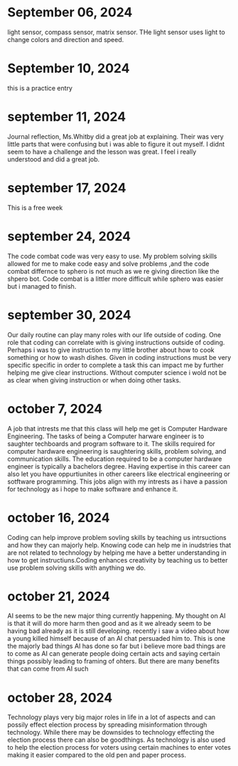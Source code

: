 # September 06, 2024
light sensor, compass sensor, matrix sensor. THe light sensor uses light to change colors and direction and speed.
# September 10, 2024 
this is a practice entry
# september 11, 2024 
Journal reflection, Ms.Whitby did a great job at explaining. Their was very little parts that were confusing but i was able to figure it out myself. I didnt seem to have a challenge and the lesson was great. I feel i really understood and did a great job.
# september 17, 2024 
This is a free week
# september 24, 2024 
The code combat code was very easy to use. My problem solving skills allowed for me to make code easy and solve problems ,and the code combat differnce to sphero is not much as we re giving direction like the shpero bot. Code combat is a littler more difficult while sphero was easier but i managed to finish.
# september 30, 2024
Our daily routine can play many roles with our life outside of coding. One role that coding can correlate with is giving instructions outside of coding. Perhaps i was to give instruction to my little brother about how to cook something or how to wash dishes. Given in coding instructions must be very specific specific in order to complete a task this can impact me by further helping me give clear instructions. Without computer science i wold not be as clear when giving instruction or when doing other tasks.
# october 7, 2024
A job that intrests me that this class will help me get is Computer Hardware Engineering. The tasks of being a Computer harware engineer is to saughter techboards and program software to it. The skills required for computer hardware engineering is saughtering skills, problem solving, and communication skills. The education required to be a computer hardware engineer is typically a bachelors degree. Having expertise in this career can also let you have oppurtiunites in other careers like electrical engineering or sotftware programming. This jobs align with my intrests as i have a passion for technology as i hope to make software and enhance it.
# october 16, 2024
Coding can help improve problem sovling skills by teaching us intrsuctions and how they can majorly help. Knowing code can help me in inudstries that are not related to technology by helping me have a better understanding in how to get instructiuns.Coding enhances creativity by teaching us to better use problem solving skills with anything we do.
# october 21, 2024 
AI seems to be the new major thing currently happening. My thought on AI is that it will do more harm then good and as it we already seem to be having bad already as it is still developing. recently i saw a video about how a young killed himself because of an AI chat persuaded him to. This is one the majorly bad things AI has done so far but i believe more bad things are to come as AI can generate people doing certain acts and saying certain things possibly leading to framing of ohters. But there are many benefits that can come from AI such 
# october 28, 2024
Technology plays very big major roles in life in a lot of aspects and can possily effect election process by spreading misinformation through technology. While there may be downsides to technology effecting the election process there can also be goodthings. As technology is also used to help the election process for voters using certain machines to enter votes making it easier compared to the old pen and paper process.
